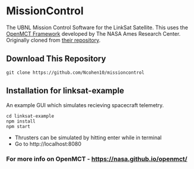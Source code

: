 # MissionControl

The UBNL Mission Control Software for the LinkSat Satellite. This uses the [OpenMCT Framework](https://github.com/nasa/openmct) developed by The NASA Ames Research Center. Originally cloned from [their repository](https://github.com/nasa/openmct).

## Download This Repository

```
git clone https://github.com/Ncohen10/missioncontrol
```

## Installation for linksat-example
An example GUI which simulates recieving spacecraft telemetry.

```
cd linksat-example
npm install
npm start
```
* Thrusters can be simulated by hitting enter while in terminal
* Go to http://localhost:8080


### For more info on OpenMCT - https://nasa.github.io/openmct/
